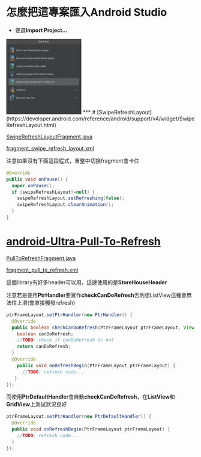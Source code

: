 # 怎麼把這專案匯入Android Studio
* 要選**Import Project...**

<img src="https://raw.githubusercontent.com/iampaul83/Android-Parcelable/gh-pages/img-as.png" alt="Android Studio 匯入專案" height="200" width="200">
***
# [SwipeRefreshLayout](https://developer.android.com/reference/android/support/v4/widget/SwipeRefreshLayout.html)

[SwipeRefreshLayoutFragment.java](https://github.com/iampaul83/Android-pull-to-refresh/blob/master/app/src/main/java/com/iampaul83/pulltorefresh/SwipeRefreshLayoutFragment.java)

[fragment_swipe_refresh_layout.xml](https://github.com/iampaul83/Android-pull-to-refresh/blob/master/app/src/main/res/layout/fragment_swipe_refresh_layout.xml)

注意如果沒有下面這段程式，重整中切換fragment會卡住
```java
@Override
public void onPause() {
  super.onPause();
  if (swipeRefreshLayout!=null) {
    swipeRefreshLayout.setRefreshing(false);
    swipeRefreshLayout.clearAnimation();
  }
}
```
# [android-Ultra-Pull-To-Refresh](https://github.com/liaohuqiu/android-Ultra-Pull-To-Refresh)
[PullToRefreshFragment.java](https://github.com/iampaul83/Android-pull-to-refresh/blob/master/app/src/main/java/com/iampaul83/pulltorefresh/PullToRefreshFragment.java)

[fragment_pull_to_refresh.xml](https://github.com/iampaul83/Android-pull-to-refresh/blob/master/app/src/main/res/layout/fragment_pull_to_refresh.xml)

這個library有好多header可以用，這邊使用的是**StoreHouseHeader**

注意若是使用**PtrHandler**要實作**checkCanDoRefresh**否則想ListView這種會無法往上滑(會直接觸發refresh)
```java
ptrFrameLayout.setPtrHandler(new PtrHandler() {
  @Override
  public boolean checkCanDoRefresh(PtrFrameLayout ptrFrameLayout, View view, View view2) {
    boolean canDoRefresh;
    //TODO: check if canDoRefresh or not
    return canDoRefresh;
  }
  @Override
    public void onRefreshBegin(PtrFrameLayout ptrFrameLayout) {
      //TODO: refresh code...
   }
});
```
而使用**PtrDefaultHandler**會自動**checkCanDoRefresh**，在**ListView**和**GridView**上測試狀況良好
```java
ptrFrameLayout.setPtrHandler(new PtrDefaultHandler() {
  @Override
  public void onRefreshBegin(PtrFrameLayout ptrFrameLayout) {
    //TODO: refresh code...
  }
});
```
